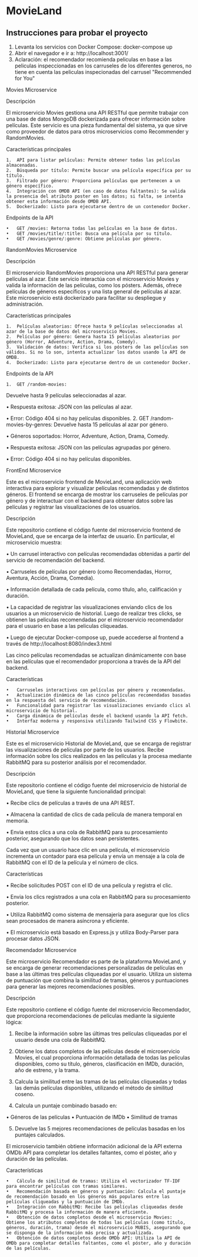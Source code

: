 # MovieLand

## Instrucciones para probar el proyecto

1. Levanta los servicios con Docker Compose:
   docker-compose up
2. Abrir el navegador e ir a: http://localhost:3001/
3. Aclaración: el recomendador recomienda peliculas en base a las peliculas inspeccionadas en los carruseles de los diferentes generos, no tiene en cuenta las peliculas inspecionadas del carrusel "Recommended for You"

Movies Microservice

Descripción

El microservicio Movies gestiona una API RESTful que permite trabajar con una base de datos MongoDB dockerizada para ofrecer información sobre películas. Este servicio es una pieza fundamental del sistema, ya que sirve como proveedor de datos para otros microservicios como Recommender y RandomMovies.

Características principales

	1.	API para listar películas: Permite obtener todas las películas almacenadas.
	2.	Búsqueda por título: Permite buscar una película específica por su título.
	3.	Filtrado por género: Proporciona películas que pertenecen a un género específico.
	4.	Integración con OMDB API (en caso de datos faltantes): Se valida la presencia del atributo poster en los datos; si falta, se intenta obtener esta información desde OMDB API.
	5.	Dockerizado: Listo para ejecutarse dentro de un contenedor Docker.

Endpoints de la API

	•	GET /movies: Retorna todas las películas en la base de datos.
	•	GET /movies/title/:title: Busca una película por su título.
	•	GET /movies/genre/:genre: Obtiene películas por género.



RandomMovies Microservice

Descripción

El microservicio RandomMovies proporciona una API RESTful para generar películas al azar. Este servicio interactúa con el microservicio Movies y valida la información de las películas, como los pósters. Además, ofrece películas de géneros específicos y una lista general de películas al azar. Este microservicio está dockerizado para facilitar su despliegue y administración.

Características principales

	1.	Películas aleatorias: Ofrece hasta 9 películas seleccionadas al azar de la base de datos del microservicio Movies.
	2.	Películas por género: Genera hasta 15 películas aleatorias por género (Horror, Adventure, Action, Drama, Comedy).
	3.	Validación de datos: Verifica si los pósters de las películas son válidos. Si no lo son, intenta actualizar los datos usando la API de OMDB.
	4.	Dockerizado: Listo para ejecutarse dentro de un contenedor Docker.

Endpoints de la API

	1.	GET /random-movies:
Devuelve hasta 9 películas seleccionadas al azar.
	
•	Respuesta exitosa: JSON con las películas al azar.

•	Error: Código 404 si no hay películas disponibles.
	2.	GET /random-movies-by-genres:
Devuelve hasta 15 películas al azar por género.

•	Géneros soportados: Horror, Adventure, Action, Drama, Comedy.

•	Respuesta exitosa: JSON con las películas agrupadas por género.

•	Error: Código 404 si no hay películas disponibles.


FrontEnd Microservice 

Este es el microservicio frontend de MovieLand, una aplicación web interactiva para explorar y visualizar películas recomendadas y de distintos géneros. El frontend se encarga de mostrar los carruseles de películas por género y de interactuar con el backend para obtener datos sobre las películas y registrar las visualizaciones de los usuarios.

Descripción

Este repositorio contiene el código fuente del microservicio frontend de MovieLand, que se encarga de la interfaz de usuario. En particular, el microservicio muestra:

•	Un carrusel interactivo con películas recomendadas obtenidas a partir del servicio de recomendación del backend.
	
•	Carruseles de películas por género (como Recomendadas, Horror, Aventura, Acción, Drama, Comedia).
	
•	Información detallada de cada película, como título, año, calificación y duración.
	
•	La capacidad de registrar las visualizaciones enviando clics de los usuarios a un microservicio de historial. Luego de realizar tres clicks, se obtienen las peliculas recomendadas por el microservicio recomendador para el usuario en base a las peliculas cliqueadas.

• Luego de ejecutar Docker-compose up, puede accederse al frontend a través de http://localhost:8080/index3.html 

Las cinco películas recomendadas se actualizan dinámicamente con base en las películas que el recomendador proporciona a través de la API del backend. 

Características

	•	Carruseles interactivos con películas por género y recomendadas.
	•	Actualización dinámica de las cinco películas recomendadas basadas en la respuesta del servicio de recomendación.
	•	Funcionalidad para registrar las visualizaciones enviando clics al microservicio de historial.
	•	Carga dinámica de películas desde el backend usando la API fetch.
	•	Interfaz moderna y responsiva utilizando Tailwind CSS y Flowbite.

Historial Microservice

Este es el microservicio Historial de MovieLand, que se encarga de registrar las visualizaciones de películas por parte de los usuarios. Recibe información sobre los clics realizados en las películas y la procesa mediante RabbitMQ para su posterior análisis por el recomendador.

Descripción

Este repositorio contiene el código fuente del microservicio de historial de MovieLand, que tiene la siguiente funcionalidad principal:

•	Recibe clics de películas a través de una API REST.

•	Almacena la cantidad de clics de cada película de manera temporal en memoria.

•	Envia estos clics a una cola de RabbitMQ para su procesamiento posterior, asegurando que los datos sean persistentes.

Cada vez que un usuario hace clic en una película, el microservicio incrementa un contador para esa película y envía un mensaje a la cola de RabbitMQ con el ID de la película y el número de clics.

Características

•	Recibe solicitudes POST con el ID de una película y registra el clic.

•	Envia los clics registrados a una cola en RabbitMQ para su procesamiento posterior.

•	Utiliza RabbitMQ como sistema de mensajería para asegurar que los clics sean procesados de manera asíncrona y eficiente.

•	El microservicio está basado en Express.js y utiliza Body-Parser para procesar datos JSON.

Recomendador Microservice

Este microservicio Recomendador es parte de la plataforma MovieLand, y se encarga de generar recomendaciones personalizadas de películas en base a las últimas tres películas cliqueadas por el usuario. Utiliza un sistema de puntuación que combina la similitud de tramas, géneros y puntuaciones para generar las mejores recomendaciones posibles.

Descripción

Este repositorio contiene el código fuente del microservicio Recomendador, que proporciona recomendaciones de películas mediante la siguiente lógica:

1.	Recibe la información sobre las últimas tres películas cliqueadas por el usuario desde una cola de RabbitMQ.

2.	Obtiene los datos completos de las películas desde el microservicio Movies, el cual proporciona información detallada de todas las películas disponibles, como su título, géneros, clasificación en IMDb, duración, año de estreno, y la trama.

3.	Calcula la similitud entre las tramas de las películas cliqueadas y todas las demás películas disponibles, utilizando el método de similitud coseno.

4.	Calcula un puntaje combinado  basado en:

•	Géneros de las películas
•	Puntuación de IMDb
•	Similitud de tramas

5.	Devuelve las 5 mejores recomendaciones de películas basadas en los puntajes calculados.

El microservicio también obtiene información adicional de la API externa OMDb API para completar los detalles faltantes, como el póster, año y duración de las películas.

Características

	•	Cálculo de similitud de tramas: Utiliza el vectorizador TF-IDF para encontrar películas con tramas similares.
	•	Recomendación basada en géneros y puntuación: Calcula el puntaje de recomendación basado en los géneros más populares entre las películas cliqueadas y la puntuación de IMDb.
	•	Integración con RabbitMQ: Recibe las películas cliqueadas desde RabbitMQ y procesa la información de manera eficiente.
	•	Obtención de datos completos desde el microservicio Movies: Obtiene los atributos completos de todas las películas (como título, géneros, duración, trama) desde el microservicio MUBIS, asegurando que se disponga de la información más precisa y actualizada.
	•	Obtención de datos completos desde OMDb API: Utiliza la API de OMDb para completar detalles faltantes, como el póster, año y duración de las películas.

 
